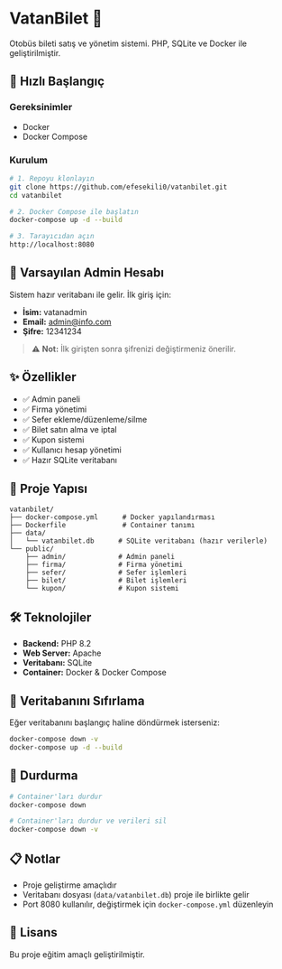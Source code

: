 
# VatanBilet 🚌

Otobüs bileti satış ve yönetim sistemi. PHP, SQLite ve Docker ile geliştirilmiştir.

## 🚀 Hızlı Başlangıç

### Gereksinimler
- Docker
- Docker Compose

### Kurulum

```bash
# 1. Repoyu klonlayın
git clone https://github.com/efesekili0/vatanbilet.git
cd vatanbilet

# 2. Docker Compose ile başlatın
docker-compose up -d --build

# 3. Tarayıcıdan açın
http://localhost:8080
```

## 👤 Varsayılan Admin Hesabı

Sistem hazır veritabanı ile gelir. İlk giriş için:

- **İsim:** vatanadmin
- **Email:** admin@info.com
- **Şifre:** 12341234

> ⚠️ **Not:** İlk girişten sonra şifrenizi değiştirmeniz önerilir.

## ✨ Özellikler

- ✅ Admin paneli
- ✅ Firma yönetimi
- ✅ Sefer ekleme/düzenleme/silme
- ✅ Bilet satın alma ve iptal
- ✅ Kupon sistemi
- ✅ Kullanıcı hesap yönetimi
- ✅ Hazır SQLite veritabanı

## 📁 Proje Yapısı

```
vatanbilet/
├── docker-compose.yml      # Docker yapılandırması
├── Dockerfile              # Container tanımı
├── data/
│   └── vatanbilet.db      # SQLite veritabanı (hazır verilerle)
└── public/
    ├── admin/             # Admin paneli
    ├── firma/             # Firma yönetimi
    ├── sefer/             # Sefer işlemleri
    ├── bilet/             # Bilet işlemleri
    └── kupon/             # Kupon sistemi
```

## 🛠️ Teknolojiler

- **Backend:** PHP 8.2
- **Web Server:** Apache
- **Veritabanı:** SQLite
- **Container:** Docker & Docker Compose


## 🔄 Veritabanını Sıfırlama

Eğer veritabanını başlangıç haline döndürmek isterseniz:

```bash
docker-compose down -v
docker-compose up -d --build
```

## 🛑 Durdurma

```bash
# Container'ları durdur
docker-compose down

# Container'ları durdur ve verileri sil
docker-compose down -v
```

## 📋 Notlar

- Proje geliştirme amaçlıdır
- Veritabanı dosyası (`data/vatanbilet.db`) proje ile birlikte gelir
- Port 8080 kullanılır, değiştirmek için `docker-compose.yml` düzenleyin

## 📄 Lisans

Bu proje eğitim amaçlı geliştirilmiştir.
